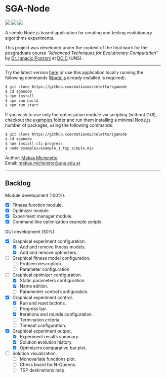 # SGA-Node

<p align="">
    <img src="https://img.shields.io/github/license/matiasmicheletto/sganode">
    <img src="https://img.shields.io/github/package-json/v/matiasmicheletto/sganode">
    <img src="https://img.shields.io/website?down_color=red&down_message=offline&style=plastic&up_color=green&up_message=online&url=https%3A%2F%2Fsganode.herokuapp.com">
</p>

A simple Node.js based application for creating and testing evolutionary algorithms experiments.

This project was developed under the context of the final work for the posgraduate course *"Advanced Techniques for Evolutionary Computation"*  by [Dr. Ignacio Ponzoni](https://cs.uns.edu.ar/~ip/) at [DCIC](https://cs.uns.edu.ar/~devcs/) (UNS).

---

Try the latest version [here](http://sganode.herokuapp.com/) or use this application locally running the following commands ([Node.js](https://nodejs.org/es/) already installed is required):

```bash
$ git clone https://github.com/matiasmicheletto/sganode
$ cd sganode
$ npm install
$ npm run build
$ npm run start
```

If you wish to use only the optimization module via scripting (without GUI), checkout the [examples](examples) folder and run them installing a minimal Node.js number of packages, using the following commands:

```bash
$ git clone https://github.com/matiasmicheletto/sganode
$ cd sganode
$ npm install cli-progress
$ node examples/example_1_tsp_simple.mjs
```

Author: [Matías Micheletto](https://matiasmicheletto.github.com)  
Email: [matias.micheletto@uns.edu.ar](mailto:matias.micheletto@uns.edu.ar)  

---

## Backlog

Module development (100%).  
- [x] Fitness function module.  
- [x] Optimizer module.  
- [x] Experiment manager module.  
- [x] Command line optimization example scripts.  

GUI development (50%)  
- [x] Graphical experiment configuration.  
  - [x] Add and remove fitness models.  
  - [x] Add and remove optimizers.  
- [ ] Graphical fitness model configuration.  
  - [ ] Problem description.  
  - [ ] Parameter configuration.  
- [ ] Graphical optimizer configuration.  
  - [x] Static parameters configuration.  
  - [x] Name edition.  
  - [ ] Paramenter control configuration.  
- [x] Graphical experiment control. 
  - [x] Run and reset buttons.  
  - [ ] Progress bar. 
  - [x] Iterations and rounds configuration.  
  - [ ] Termination criteria.  
  - [ ] Timeout configuration.   
- [x] Graphical experiment output.  
  - [x] Experiment results summary.  
  - [x] Solution evolution history.  
  - [x] Optimizers comparative bar plot.  
- [ ] Solution visualization.  
  - [ ] Monovariate functions plot.  
  - [ ] Chess board for N-Queens.  
  - [ ] TSP destinations map. 
